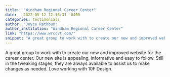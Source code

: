 ```yaml
---
title:  "Windham Regional Career Center"
date:   2022-05-12 12:16:31 -0400
categories: testimonials
author: "Joyce Rathbun"
author_institution: "Windham Regional Career Center"
link: "https://www.wrccvt.com/"
snippet: "A great group to work with to create our new and improved website for the career center."
---
```

A great group to work with to create our new and improved website for the career center.  Our new site is appealing, informative and easy to follow.  Still in the tweaking stages, they are always available to assist us to make changes as needed.  Love working with 10F Design.